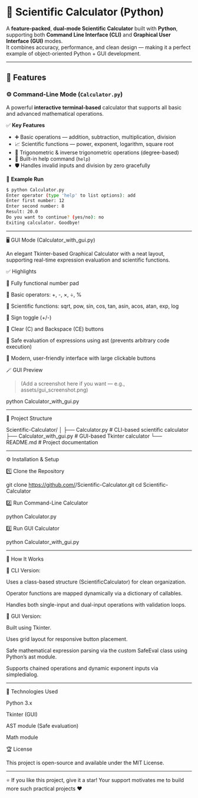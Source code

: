 # 🧮 Scientific Calculator (Python)  

A **feature-packed**, **dual-mode Scientific Calculator** built with **Python**, supporting both **Command Line Interface (CLI)** and **Graphical User Interface (GUI)** modes.  
It combines accuracy, performance, and clean design — making it a perfect example of object-oriented Python + GUI development.  

---

## 🚀 Features

### ⚙️ Command-Line Mode (`Calculator.py`)
A powerful **interactive terminal-based** calculator that supports all basic and advanced mathematical operations.

✅ **Key Features**
- ➕ Basic operations — addition, subtraction, multiplication, division  
- 📈 Scientific functions — power, exponent, logarithm, square root  
- 📐 Trigonometric & inverse trigonometric operations (degree-based)  
- 🧠 Built-in help command (`help`)  
- 🛡️ Handles invalid inputs and division by zero gracefully  

🧾 **Example Run**
```bash
$ python Calculator.py
Enter operator (type 'help' to list options): add
Enter first number: 12
Enter second number: 8
Result: 20.0
Do you want to continue? (yes/no): no
Exiting calculator. Goodbye!
```

---

🖥️ GUI Mode (Calculator_with_gui.py)

An elegant Tkinter-based Graphical Calculator with a neat layout, supporting real-time expression evaluation and scientific functions.

✅ Highlights

🔢 Fully functional number pad

🧮 Basic operators: +, -, ×, ÷, %

🔬 Scientific functions: sqrt, pow, sin, cos, tan, asin, acos, atan, exp, log

🔄 Sign toggle (+/-)

🧹 Clear (C) and Backspace (CE) buttons

🧰 Safe evaluation of expressions using ast (prevents arbitrary code execution)

🎨 Modern, user-friendly interface with large clickable buttons


🪄 GUI Preview

> (Add a screenshot here if you want — e.g., assets/gui_screenshot.png)

python Calculator_with_gui.py




---

📂 Project Structure

Scientific-Calculator/
│
├── Calculator.py                # CLI-based scientific calculator
├── Calculator_with_gui.py       # GUI-based Tkinter calculator
└── README.md                    # Project documentation


---

⚙️ Installation & Setup

1️⃣ Clone the Repository

git clone https://github.com/<your-username>/Scientific-Calculator.git
cd Scientific-Calculator

2️⃣ Run Command-Line Calculator

python Calculator.py

3️⃣ Run GUI Calculator

python Calculator_with_gui.py


---

🧠 How It Works

🔸 CLI Version:

Uses a class-based structure (ScientificCalculator) for clean organization.

Operator functions are mapped dynamically via a dictionary of callables.

Handles both single-input and dual-input operations with validation loops.


🔸 GUI Version:

Built using Tkinter.

Uses grid layout for responsive button placement.

Safe mathematical expression parsing via the custom SafeEval class using Python’s ast module.

Supports chained operations and dynamic exponent inputs via simpledialog.



---

🧩 Technologies Used

Python 3.x

Tkinter (GUI)

AST module (Safe evaluation)

Math module


🏆 License

This project is open-source and available under the MIT License.


---

⭐ If you like this project, give it a star!
Your support motivates me to build more such practical projects ❤️
